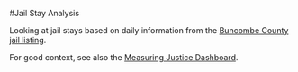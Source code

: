 #Jail Stay Analysis

Looking at jail stays based on daily information from the [Buncombe County jail listing](https://buncombecountyso.policetocitizen.com/Inmates/Catalog).

For good context, see also the [Measuring Justice Dashboard](https://cjil.shinyapps.io/MeasuringJustice/?utm_source=Carolina+Population+Center&utm_campaign=27151012f7-EMAIL_CAMPAIGN_2022_02_16_02_45&utm_medium=email&utm_term=0_807b260e90-27151012f7-469119530).
